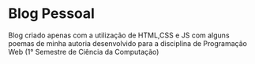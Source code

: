 # Blog Pessoal
Blog criado apenas com a utilização de HTML,CSS e JS com alguns poemas de minha autoria desenvolvido para a disciplina de Programação Web (1° Semestre de Ciência da Computação)
